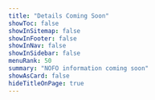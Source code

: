 ```yaml
---
title: "Details Coming Soon"
showToc: false
showInSitemap: false
showInFooter: false
showInNav: false
showInSidebar: false
menuRank: 50
summary: "NOFO information coming soon"
showAsCard: false
hideTitleOnPage: true
---
```


<Soon title="Assessment and Planning" summary="Grants to develop a plan to address community concerns about poverty, safety, and well-being" splash="splash-12.jpg" background="blue"  imageLazyLoad="splash-12-mini.jpg"/>